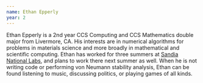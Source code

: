 ```yaml
---
name: Ethan Epperly
year: 2
---
```


Ethan Epperly is a 2nd year CCS Computing and CCS Mathematics double major from Livermore, CA.  His interests are in numerical algorithms for problems in materials science and more broadly in mathematical and scientific computing. Ethan has worked for three summers at [Sandia National Labs](http://www.sandia.gov), and plans to work there next summer as well. When he is not writing code or performing von Neumann stability analysis, Ethan can be found listening to music, discussing politics, or playing games of all kinds.
